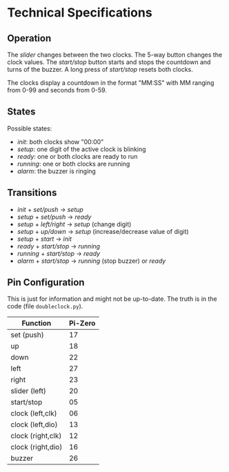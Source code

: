 Technical Specifications
========================

Operation
---------

The *slider* changes between the two clocks. The 5-way button changes the
clock values. The *start/stop* button starts and stops the countdown and
turns of the buzzer. A long press of *start/stop* resets both clocks.

The clocks display a countdown in the format "MM:SS" with MM ranging from
0-99 and seconds from 0-59.


States
------

Possible states:

  - *init*: both clocks show "00:00"
  - *setup*: one digit of the active clock is blinking
  - *ready*: one or both clocks are ready to run
  - *running*: one or both clocks are running
  - *alarm*: the buzzer is ringing


Transitions
-----------

  - *init*    + *set/push*   -> *setup*
  - *setup*   + *set/push*   -> *ready*
  - *setup*   + *left/right* -> *setup* (change digit)
  - *setup*   + *up/down*    -> *setup* (increase/decrease value of digit)
  - *setup*   + *start*      -> *init*
  - *ready*   + *start/stop* -> *running*
  - *running* + *start/stop* -> *ready*
  - *alarm*   + *start/stop* -> *running* (stop buzzer) or *ready*


Pin Configuration
-----------------

This is just for information and might not be up-to-date. The truth is
in the code (file `doubleclock.py`).


| Function          | Pi-Zero |
|-------------------|---------|
| set (push)        | 17      |
| up                | 18      |
| down              | 22      |
| left              | 27      |
| right             | 23      |
| slider (left)     | 20      |
| start/stop        | 05      |
| clock (left,clk)  | 06      |
| clock (left,dio)  | 13      |
| clock (right,clk) | 12      |
| clock (right,dio) | 16      |
| buzzer            | 26      |
